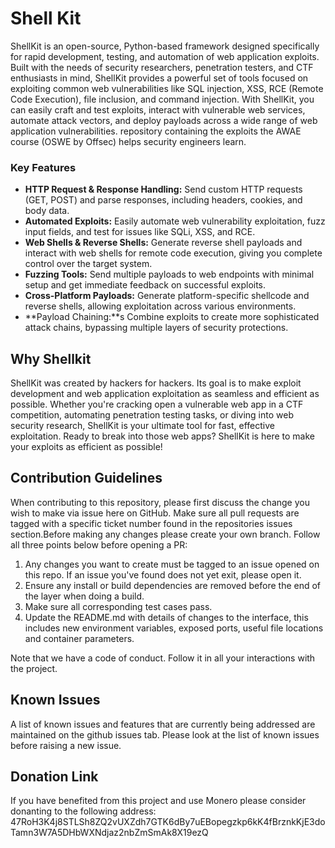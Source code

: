 # Shell Kit

ShellKit is an open-source, Python-based framework designed specifically for rapid development, testing, and automation of web application exploits. Built with the needs of security researchers, penetration testers, and CTF enthusiasts in mind, ShellKit provides a powerful set of tools focused on exploiting common web vulnerabilities like SQL injection, XSS, RCE (Remote Code Execution), file inclusion, and command injection. With ShellKit, you can easily craft and test exploits, interact with vulnerable web services, automate attack vectors, and deploy payloads across a wide range of web application vulnerabilities. repository containing the exploits the AWAE course (OSWE by Offsec) helps security engineers learn.

### Key Features

* **HTTP Request & Response Handling:** Send custom HTTP requests (GET, POST) and parse responses, including headers, cookies, and body data.
* **Automated Exploits:** Easily automate web vulnerability exploitation, fuzz input fields, and test for issues like SQLi, XSS, and RCE.
* **Web Shells & Reverse Shells:** Generate reverse shell payloads and interact with web shells for remote code execution, giving you complete control over the target system.
* **Fuzzing Tools:** Send multiple payloads to web endpoints with minimal setup and get immediate feedback on successful exploits.
* **Cross-Platform Payloads:** Generate platform-specific shellcode and reverse shells, allowing exploitation across various environments.
* **Payload Chaining:**s Combine exploits to create more sophisticated attack chains, bypassing multiple layers of security protections.

## Why Shellkit

ShellKit was created by hackers for hackers. Its goal is to make exploit development and web application exploitation as seamless and efficient as possible. Whether you're cracking open a vulnerable web app in a CTF competition, automating penetration testing tasks, or diving into web security research, ShellKit is your ultimate tool for fast, effective exploitation. Ready to break into those web apps? ShellKit is here to make your exploits as efficient as possible!

## Contribution Guidelines

When contributing to this repository, please first discuss the change you wish to make via issue here on GitHub. Make sure all pull requests are tagged with a specific ticket number found in the repositories issues section.Before making any changes please create your own branch. Follow all three points below before opening a PR:

1. Any changes you want to create must be tagged to an issue opened on this repo. If an issue you've found does not yet exit, please open it.
2. Ensure any install or build dependencies are removed before the end of the layer when doing a build.
3. Make sure all corresponding test cases pass.
4. Update the README.md with details of changes to the interface, this includes new environment variables, exposed ports, useful file locations and container parameters.

Note that we have a code of conduct. Follow it in all your interactions with the project.

## Known Issues

A list of known issues and features that are currently being addressed are maintained on the github issues tab. Please look at the list of known issues before raising a new issue.

## Donation Link

If you have benefited from this project and use Monero please consider donanting to the following address:
47RoH3K4j8STLSh8ZQ2vUXZdh7GTK6dBy7uEBopegzkp6kK4fBrznkKjE3doTamn3W7A5DHbWXNdjaz2nbZmSmAk8X19ezQ
